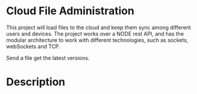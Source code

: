 Cloud File Administration
==============================

This project will load files to the cloud and keep them sync among different users and devices. 
The project works over a NODE rest API, and has the modular architecture to work with different technologies, such as sockets, webSockets and TCP.

Send a file get the latest versions. 

Description
==============================
